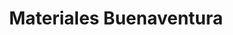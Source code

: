 ---
title: "Materiales Buenaventura"
url: /la-chorrera/materiales-buenaventura/
shop: Eisenwaren
---